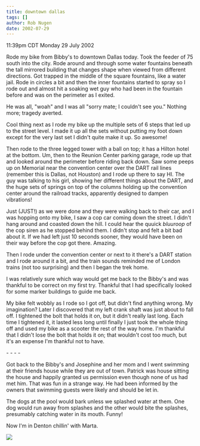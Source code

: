 ```yaml
---
title: downtown dallas
tags: []
author: Rob Nugen
date: 2002-07-29
---
```


<p class=date>11:39pm CDT Monday 29 July 2002</p>

<p>Rode my bike from Bibby's to downtown Dallas today.  Took the
feeder of 75 south into the city.  Rode around and through some water
fountains beneath the tall mirrored building that changes shape when
viewed from different directions.  Got trapped in the middle of the
square fountains, like a water jail.  Rode in circles a bit and then
the inner fountains started to spray so I rode out and almost hit a
soaking wet guy who had been in the fountain before and was on the
perimeter as I exited.</p>

<p>He was all, "woah" and I was all "sorry mate; I couldn't see you."
Nothing more; tragedy averted.</p>

<p>Cool thing next as I rode my bike up the multiple sets of 6
steps that led up to the street level.  I made it up all the sets
without putting my foot down except for the very last set I didn't
quite make it up.  So awesome!</p>

<p>Then rode to the three legged tower with a ball on top; it has a
Hilton hotel at the bottom.  Um, then to the Reunion Center parking
garage, rode up that and looked around the perimeter before riding
back down.  Saw some peeps up on Memorial near the convention center
over the DART rail lines (remember this is Dallas, not Houston) and I
rode up there to say HI.  The guy was talking to his girl, showing her
different things about the DART, and the huge sets of springs on top
of the columns holding up the convention center around the railroad
tracks, apparently designed to dampen vibrations!</p>

<p>Just (JUST!) as we were done and they were walking back to their
car, and I was hopping onto my bike, I saw a cop car coming down the
street.  I didn't hang around and coasted down the hill.  I could hear
the quuick <em>bluuroop</em> of the cop siren as he stopped behind
them.  I didn't stop and felt a bit bad about it.  If we had left just
10 seconds sooner, they would have been on their way before the cop
got there.  Amazing.</p>

<p>Then I rode under the convention center or next to it there's a
DART station and I rode around it a bit, and the train sounds reminded
me of London trains (not too surprising) and then I began the trek
home.</p>

<p>I was relatively sure which way would get me back to the Bibby's
and was thankful to be correct on my first try.  Thankful that I had
specifically looked for some marker buildings to guide me back.</p>

<p>My bike felt wobbly as I rode so I got off, but didn't find
anything wrong.  My imagination?  Later I discovered that my left
crank shaft was just about to fall off.  I tightened the bolt that
holds it on, but it didn't really last long.  Each time I tightened
it, it lasted less long until finally I just took the whole thing off
and used my bike as a scooter the rest of the way home.  I'm thankful
that I didn't lose the bolt that holds it on; that wouldn't cost too
much, but it's an expense I'm thankful not to have.</p>

<p>- - - -</p>

<p>Got back to the Bibby's and Josephine and her mom and I went
swimming at their friends house while they are out of town.  Patrick
was house sitting the house and happily granted us permission even
though none of us had met him.  That was fun in a strange way.  He had
been informed by the owners that swimming guests were likely and
should be let in.</p>

<p>The dogs at the pool would bark unless we splashed water at them.
One dog would run away from splashes and the other would bite the
splashes, presumably catching water in its mouth.  Funny!</p>

<p>Now I'm in Denton chillin' with Marta.</p>

<p><img src="/images/rob/wL-ROB.gif"/></p>
